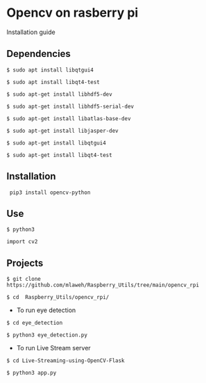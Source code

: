 # Opencv on rasberry pi
 Installation guide

## Dependencies
```$ sudo apt install libqtgui4```

```$ sudo apt install libqt4-test```

```$ sudo apt-get install libhdf5-dev```

```$ sudo apt-get install libhdf5-serial-dev```

```$ sudo apt-get install libatlas-base-dev```

```$ sudo apt-get install libjasper-dev ```

```$ sudo apt-get install libqtgui4 ```

```$ sudo apt-get install libqt4-test```


## Installation

``` pip3 install opencv-python```

## Use
``` $ python3 ```

``` import cv2 ```

## Projects
``` 
$ git clone https://github.com/mlaweh/Raspberry_Utils/tree/main/opencv_rpi 
``` 
``` 
$ cd  Raspberry_Utils/opencv_rpi/
```
* To run eye detection 
```
$ cd eye_detection
```
```
$ python3 eye_detection.py
```
* To run Live Stream server
```
$ cd Live-Streaming-using-OpenCV-Flask
```
```
$ python3 app.py
```


